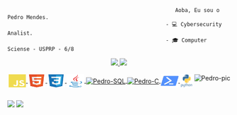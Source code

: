                                                          Aoba, Eu sou o Pedro Mendes.
                                                      - 💻 Cybersecurity Analist.
                                                      - 🎓 Computer Sciense - USPRP - 6/8
 
<div align="center">
  <a href="https://github.com/Pedro-Bat">
  <img height="180em" src="https://github-readme-stats.vercel.app/api?username=Pedro-Bat&show_icons=true&theme=merko&include_all_commits=true&count_private=true"/>
  <img height="180em" src="https://github-readme-stats.vercel.app/api/top-langs/?username=Pedro-Bat&layout=compact&langs_count=7&theme=merko"/>
</div>
<div style="display: inline_block" align="center"><br>
  <img align="center" alt="Pedro-Js" height="30" width="40" src="https://raw.githubusercontent.com/devicons/devicon/master/icons/javascript/javascript-plain.svg">
  <img align="center" alt="Pedro-HTML" height="30" width="40" src="https://raw.githubusercontent.com/devicons/devicon/master/icons/html5/html5-original.svg">
  <img align="center" alt="Pedro-CSS" height="30" width="40" src="https://raw.githubusercontent.com/devicons/devicon/master/icons/css3/css3-original.svg">
  <img align="center" alt="Pedro-Java" height="30" width="40" src="https://raw.githubusercontent.com/devicons/devicon/1119b9f84c0290e0f0b38982099a2bd027a48bf1/icons/java/java-original.svg">
  <img align="center" alt="Pedro-SQL" height="30" width="40" src="https://img.icons8.com/external-bearicons-outline-color-bearicons/512/external-SQL-file-extension-bearicons-outline-color-bearicons.png">
  <img align="center" alt="Pedro-C" height="30" width="40" src="https://cdn.jsdelivr.net/gh/devicons/devicon/icons/c/c-original.svg" />
  <img align="center" alt="Pedro-PS1" height="30" width="40" src="https://raw.githubusercontent.com/devicons/devicon/master/icons/powershell/powershell-original.svg" />
  <img align="center" alt="Pedro-py" height="30" with="40" src="https://raw.githubusercontent.com/devicons/devicon/refs/heads/master/icons/python/python-original-wordmark.svg" />
  <img align="right" alt="Pedro-pic" height="150" src="https://c.tenor.com/AXgT0o8VkewAAAAM/batman-approves-approve.gif"/>
  
</div>
  
  ##
  
<div> 
  <a href = "mailto:pedro.batmendes@usp.br"><img src="https://img.shields.io/badge/-Gmail-%23333?style=for-the-badge&logo=gmail&logoColor=white" target="_blank"></a>
  <a href="https://www.linkedin.com/in/pedro-mendes-915333191/" target="_blank"><img src="https://img.shields.io/badge/-LinkedIn-%230077B5?style=for-the-badge&logo=linkedin&logoColor=white" target="_blank"></a> 
 
</div>
